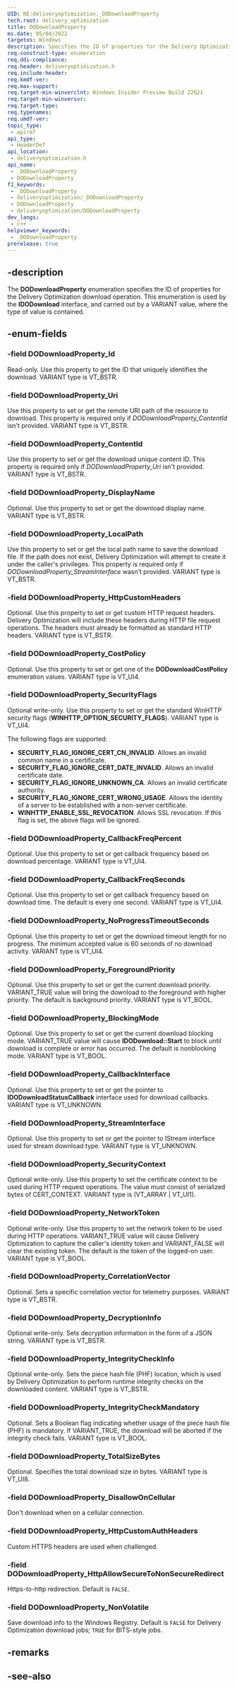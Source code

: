 ```yaml
---
UID: NE:deliveryoptimization._DODownloadProperty
tech.root: delivery_optimization
title: DODownloadProperty
ms.date: 05/04/2022
targetos: Windows
description: Specifies the ID of properties for the Delivery Optimization download operation.
req.construct-type: enumeration
req.ddi-compliance: 
req.header: deliveryoptimization.h
req.include-header: 
req.kmdf-ver: 
req.max-support: 
req.target-min-winverclnt: Windows Insider Preview Build 22621
req.target-min-winversvr: 
req.target-type: 
req.typenames: 
req.umdf-ver: 
topic_type:
 - apiref
api_type:
 - HeaderDef
api_location:
 - deliveryoptimization.h
api_name:
 - _DODownloadProperty
 - DODownloadProperty
f1_keywords:
 - _DODownloadProperty
 - deliveryoptimization/_DODownloadProperty
 - DODownloadProperty
 - deliveryoptimization/DODownloadProperty
dev_langs:
 - c++
helpviewer_keywords:
 - _DODownloadProperty
prerelease: true
---
```


## -description

The **DODownloadProperty** enumeration specifies the ID of properties for the Delivery Optimization download operation. This enumeration is used by the **IDODownload** interface, and carried out by a VARIANT value, where the type of value is contained.

## -enum-fields

### -field DODownloadProperty_Id

Read-only. Use this property to get the ID that uniquely identifies the download. VARIANT type is VT_BSTR.

### -field DODownloadProperty_Uri

Use this property to set or get the remote URI path of the resource to download. This property is required only if *DODownloadProperty_ContentId* isn't provided. VARIANT type is VT_BSTR.

### -field DODownloadProperty_ContentId

Use this property to set or get the download unique content ID. This property is required only if *DODownloadProperty_Uri* isn't provided. VARIANT type is VT_BSTR.

### -field DODownloadProperty_DisplayName

Optional. Use this property to set or get the download display name. VARIANT type is VT_BSTR.

### -field DODownloadProperty_LocalPath

Use this property to set or get the local path name to save the download file. If the path does not exist, Delivery Optimization will attempt to create it under the caller's privileges. This property is required only if *DODownloadProperty_StreamInterface* wasn’t provided. VARIANT type is VT_BSTR.

### -field DODownloadProperty_HttpCustomHeaders

Optional. Use this property to set or get custom HTTP request headers. Delivery Optimization will include these headers during HTTP file request operations. The headers must already be formatted as standard HTTP headers. VARIANT type is VT_BSTR.

### -field DODownloadProperty_CostPolicy

Optional. Use this property to set or get one of the **DODownloadCostPolicy** enumeration values. VARIANT type is VT_UI4.

### -field DODownloadProperty_SecurityFlags

Optional write-only. Use this property to set or get the standard WinHTTP security flags (**WINHTTP_OPTION_SECURITY_FLAGS**). VARIANT type is VT_UI4.

The following flags are supported:

* **SECURITY_FLAG_IGNORE_CERT_CN_INVALID**. Allows an invalid common name in a certificate.
* **SECURITY_FLAG_IGNORE_CERT_DATE_INVALID**. Allows an invalid certificate date.
* **SECURITY_FLAG_IGNORE_UNKNOWN_CA**. Allows an invalid certificate authority.
* **SECURITY_FLAG_IGNORE_CERT_WRONG_USAGE**. Allows the identity of a server to be established with a non-server certificate.
* **WINHTTP_ENABLE_SSL_REVOCATION**. Allows SSL revocation. If this flag is set, the above flags will be ignored.

### -field DODownloadProperty_CallbackFreqPercent

Optional. Use this property to set or get callback frequency based on download percentage. VARIANT type is VT_UI4.

### -field DODownloadProperty_CallbackFreqSeconds

Optional. Use this property to set or get callback frequency based on download time. The default is every one second. VARIANT type is VT_UI4.

### -field DODownloadProperty_NoProgressTimeoutSeconds

Optional. Use this property to set or get the download timeout length for no progress. The minimum accepted value is 60 seconds of no download activity. VARIANT type is VT_UI4.

### -field DODownloadProperty_ForegroundPriority

Optional. Use this property to set or get the current download priority. VARIANT_TRUE value will bring the download to the foreground with higher priority. The default is background priority. VARIANT type is VT_BOOL.

### -field DODownloadProperty_BlockingMode

Optional. Use this property to set or get the current download blocking mode. VARIANT_TRUE value will cause **IDODownload::Start** to block until download is complete or error has occurred. The default is nonblocking mode. VARIANT type is VT_BOOL.

### -field DODownloadProperty_CallbackInterface

Optional. Use this property to set or get the pointer to **IDODownloadStatusCallback** interface used for download callbacks. VARIANT type is VT_UNKNOWN.

### -field DODownloadProperty_StreamInterface

Optional. Use this property to set or get the pointer to IStream interface used for stream download type. VARIANT type is VT_UNKNOWN.

### -field DODownloadProperty_SecurityContext

Optional write-only. Use this property to set the certificate context to be used during HTTP request operations. The value must consist of serialized bytes of CERT_CONTEXT. VARIANT type is (VT_ARRAY \| VT_UI1).

### -field DODownloadProperty_NetworkToken

Optional write-only. Use this property to set the network token to be used during HTTP operations. VARIANT_TRUE value will cause Delivery Optimization to capture the caller's identity token and VARIANT_FALSE will clear the existing token. The default is the token of the logged-on user. VARIANT type is VT_BOOL.

### -field DODownloadProperty_CorrelationVector

Optional. Sets a specific correlation vector for telemetry purposes. VARIANT type is VT_BSTR.

### -field DODownloadProperty_DecryptionInfo

Optional write-only. Sets decryption information in the form of a JSON string. VARIANT type is VT_BSTR.

### -field DODownloadProperty_IntegrityCheckInfo

Optional write-only. Sets the piece hash file (PHF) location, which is used by Delivery Optimization to perform runtime integrity checks on the downloaded content. VARIANT type is VT_BSTR.

### -field DODownloadProperty_IntegrityCheckMandatory

Optional. Sets a Boolean flag indicating whether usage of the piece hash file (PHF) is mandatory. If VARIANT_TRUE, the download will be aborted if the integrity check fails. VARIANT type is VT_BOOL.

### -field DODownloadProperty_TotalSizeBytes

Optional. Specifies the total download size in bytes. VARIANT type is VT_UI8.

### -field DODownloadProperty_DisallowOnCellular

Don't download when on a cellular connection.

### -field DODownloadProperty_HttpCustomAuthHeaders

Custom HTTPS headers are used when challenged.

### -field DODownloadProperty_HttpAllowSecureToNonSecureRedirect

Https-to-http redirection. Default is `FALSE`.

### -field DODownloadProperty_NonVolatile

Save download info to the Windows Registry. Default is `FALSE` for Delivery Optimization download jobs; `TRUE` for BITS-style jobs.

## -remarks

## -see-also

